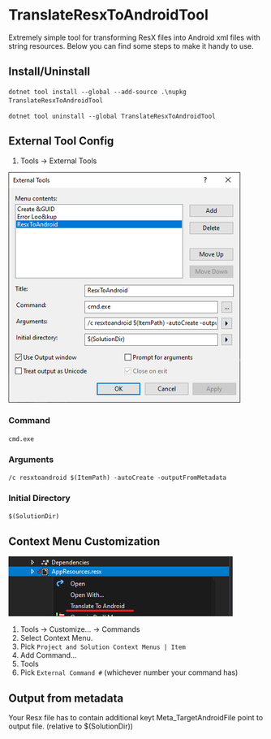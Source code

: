 # TranslateResxToAndroidTool

Extremely simple tool for transforming ResX files into Android xml files with string resources.
Below you can find some steps to make it handy to use.

## Install/Uninstall

`dotnet tool install --global --add-source .\nupkg TranslateResxToAndroidTool`

`dotnet tool uninstall --global TranslateResxToAndroidTool`

## External Tool Config

1. Tools -> External Tools

![](https://raw.githubusercontent.com/Drutol/TranslateResxToAndroidTool/master/.github/externalToolConfig.png)

### Command

`cmd.exe`

### Arguments

`/c resxtoandroid $(ItemPath) -autoCreate -outputFromMetadata`

### Initial Directory

`$(SolutionDir)`

## Context Menu Customization

![](https://raw.githubusercontent.com/Drutol/TranslateResxToAndroidTool/master/.github/contextMenu.png)

1. Tools -> Customize... -> Commands
2. Select Context Menu.
3. Pick `Project and Solution Context Menus | Item`
4. Add Command...
5. Tools
6. Pick `External Command #` (whichever number your command has)

## Output from metadata

Your Resx file has to contain additional keyt Meta_TargetAndroidFile point to output file. (relative to $(SolutionDir))
